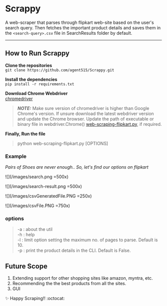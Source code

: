 # Scrappy

A web-scraper that parses through flipkart web-site based on the user's search query.
Then fetches the important product details and saves them in the `<search-query>.csv` file in SearchResults folder by default.
<hr>

## How to Run Scrappy

**Clone the repositories**<br>
`git clone https://github.com/agent515/Scrappy.git`

**Install the dependencies**<br>
`pip install -r requirements.txt`

**Download Chrome Webdriver**<br>
[chromedriver](https://chromedriver.chromium.org/downloads)
> **_NOTE:_**  Make sure version of chromedriver is higher than Google Chrome's version. If unsure download the latest webdriver version and update the Chrome browser.
Update the path of executable or binary file in webdriver.Chrome() [web-scraping-flipkart.py](/web-scraping-flipkart.py), if required.

**Finally, Run the file**<br>
> python web-scraping-flipkart.py [OPTIONS]

### Example

_Pairs of Shoes are never enough.. So, let's find our options on flipkart_

![](/images/search.png =500x)

![](/images/search-result.png =500x)

![](/images/csvGeneratedFile.PNG =250x)

![](/images/csvFile.PNG =750x)

### options
> -a : about the util<br>
> -h : help<br>
> -l : limit option setting the maximum no. of pages to parse. Default is 10.<br>
> -p : print the product details in the CLI. Default is False.<br>

## Future Scope
1. Extending support for other shopping sites like amazon, myntra, etc.
2. Recommending the the best products from all the sites.
3. GUI

:sparkles: Happy Scraping!! :octocat:
